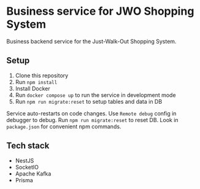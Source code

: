 # Business service for JWO Shopping System

Business backend service for the Just-Walk-Out Shopping System.

## Setup

1. Clone this repository
2. Run `npm install`
3. Install Docker
4. Run `docker compose up` to run the service in development mode
5. Run `npm run migrate:reset` to setup tables and data in DB

Service auto-restarts on code changes. Use `Remote debug` config in debugger to debug. Run `npm run migrate:reset` to reset DB. Look in `package.json` for convenient npm commands.

## Tech stack

- NestJS
- SocketIO
- Apache Kafka
- Prisma
